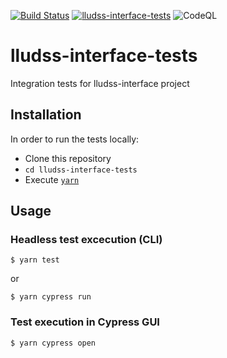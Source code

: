 [![Build Status](https://travis-ci.org/Universiteitsbibliotheek/lludss-interface-tests.svg?branch=master)](https://travis-ci.org/Universiteitsbibliotheek/lludss-interface-tests)
[![lludss-interface-tests](https://img.shields.io/endpoint?url=https://dashboard.cypress.io/badge/simple/npac3t&style=flat&logo=cypress)](https://dashboard.cypress.io/projects/npac3t/runs)
![CodeQL](https://github.com/Universiteitsbibliotheek/lludss-interface-tests/workflows/CodeQL/badge.svg)

# lludss-interface-tests

Integration tests for lludss-interface project

## Installation

In order to run the tests locally:

* Clone this repository
* `cd lludss-interface-tests`
* Execute [`yarn`](https://yarnpkg.com/)

## Usage

### Headless test excecution (CLI)

```
$ yarn test
```

or

```
$ yarn cypress run
```

### Test execution in Cypress GUI

```
$ yarn cypress open
```
